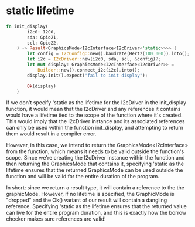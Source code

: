 # static lifetime 
```rust
fn init_display(
        i2c0: I2C0,
        sda: Gpio21,
        scl: Gpio22,
    ) -> Result<GraphicsMode<I2cInterface<I2cDriver<'static>>>> {
        let config = I2cConfig::new().baudrate(Hertz(100_000)).into();
        let i2c = I2cDriver::new(i2c0, sda, scl, &config)?;
        let mut display: GraphicsMode<I2cInterface<I2cDriver>> =
            Builder::new().connect_i2c(i2c).into();
        display.init().expect("fail to init display");

        Ok(display)
    }

```

If we don't specify 'static as the lifetime for the I2cDriver in the init_display function, it would mean that the I2cDriver and any references it contains would have a lifetime tied to the scope of the function where it's created. This would imply that the I2cDriver instance and its associated references can only be used within the function init_display, and attempting to return them would result in a compiler error.

However, in this case, we intend to return the GraphicsMode<I2cInterface<I2cDriver>> from the function, which means it needs to be valid outside the function's scope. Since we're creating the I2cDriver instance within the function and then returning the GraphicsMode that contains it, specifying 'static as the lifetime ensures that the returned GraphicsMode can be used outside the function and will be valid for the entire duration of the program.

In short: since we return a result type, it will contain a reference to the the graphicMode. However, if no lifetime is specified, the GraphicMode is "dropped" and the Ok() variant of our result will contain a dangling reference. Specifying 'static as the lifetime ensures that the returned value can live for the entire program duration, and this is exactly how the borrow checker makes sure references are valid!


